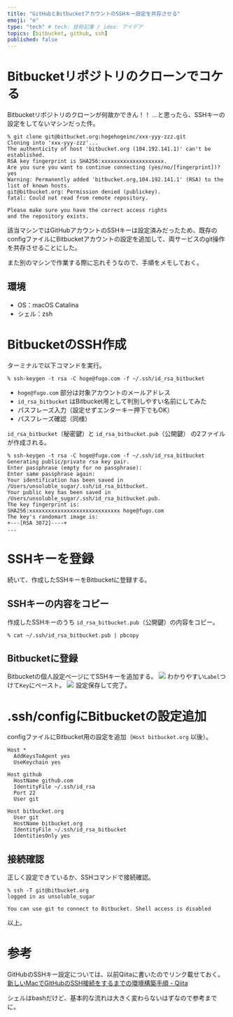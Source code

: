 ```yaml
---
title: "GitHubとBitbucketアカウントのSSHキー設定を共存させる"
emoji: "⚙"
type: "tech" # tech: 技術記事 / idea: アイデア
topics: [bitbucket, github, ssh]
published: false
---
```

# Bitbucketリポジトリのクローンでコケる
Bitbucketリポジトリのクローンが何故かできん！！
…と思ったら、SSHキーの設定をしてないマシンだった件。

```
% git clone git@bitbucket.org:hogehogeinc/xxx-yyy-zzz.git
Cloning into 'xxx-yyy-zzz'...
The authenticity of host 'bitbucket.org (104.192.141.1)' can't be established.
RSA key fingerprint is SHA256:xxxxxxxxxxxxxxxxxxxx.
Are you sure you want to continue connecting (yes/no/[fingerprint])? yes
Warning: Permanently added 'bitbucket.org,104.192.141.1' (RSA) to the list of known hosts.
git@bitbucket.org: Permission denied (publickey).
fatal: Could not read from remote repository.

Please make sure you have the correct access rights
and the repository exists.
```

該当マシンではGitHubアカウントのSSHキーは設定済みだったため、既存のconfigファイルにBitbucketアカウントの設定を追加して、両サービスのgit操作を共存させることにした。

また別のマシンで作業する際に忘れそうなので、手順をメモしておく。

## 環境
- OS：macOS Catalina
- シェル：zsh

# BitbucketのSSH作成
ターミナルで以下コマンドを実行。
```
% ssh-keygen -t rsa -C hoge@fugo.com -f ~/.ssh/id_rsa_bitbucket
```

- `hoge@fugo.com` 部分は対象アカウントのメールアドレス
- `id_rsa_bitbucket` はBitbucket用として判別しやすい名前にしてみた
- パスフレーズ入力（設定せずエンターキー押下でもOK）
- パスフレーズ確認（同様）

`id_rsa_bitbucket`（秘密鍵）と `id_rsa_bitbucket.pub`（公開鍵） の2ファイルが作成される。

```
% ssh-keygen -t rsa -C hoge@fugo.com -f ~/.ssh/id_rsa_bitbucket
Generating public/private rsa key pair.
Enter passphrase (empty for no passphrase): 
Enter same passphrase again: 
Your identification has been saved in /Users/unsoluble_sugar/.ssh/id_rsa_bitbucket.
Your public key has been saved in /Users/unsoluble_sugar/.ssh/id_rsa_bitbucket.pub.
The key fingerprint is:
SHA256:xxxxxxxxxxxxxxxxxxxxxxxxxxxxx hoge@fugo.com
The key's randomart image is:
+---[RSA 3072]----+
...
```

# SSHキーを登録
続いて、作成したSSHキーをBitbucketに登録する。
## SSHキーの内容をコピー
作成したSSHキーのうち `id_rsa_bitbucket.pub`（公開鍵）の内容をコピー。
```
% cat ~/.ssh/id_rsa_bitbucket.pub | pbcopy
```
## Bitbucketに登録
Bitbucketの個人設定ページにてSSHキーを追加する。
![](https://storage.googleapis.com/zenn-user-upload/fp5et3lbtuoivgu7ffy9ufi7ij2n)
わかりやすい`Label`つけて`Key`にペースト。
![](https://storage.googleapis.com/zenn-user-upload/m4uxc8iew7ygia9q4uaykg0jc6qj)
設定保存して完了。

# .ssh/configにBitbucketの設定追加
configファイルにBitbucket用の設定を追加（`Host bitbucket.org` 以後）。


```
Host *
  AddKeysToAgent yes
  UseKeychain yes

Host github
  HostName github.com
  IdentityFile ~/.ssh/id_rsa
  Port 22
  User git

Host bitbucket.org
  User git
  HostName bitbucket.org
  IdentityFile ~/.ssh/id_rsa_bitbucket
  IdentitiesOnly yes
```

## 接続確認
正しく設定できているか、SSHコマンドで接続確認。
```
% ssh -T git@bitbucket.org
logged in as unsoluble_sugar

You can use git to connect to Bitbucket. Shell access is disabled
```
以上。

# 参考
GitHubのSSHキー設定については、以前Qiitaに書いたのでリンク載せておく。
[新しいMacでGitHubのSSH接続をするまでの環境構築手順 - Qiita](https://qiita.com/unsoluble_sugar/items/14bea376d8e6fce82eb3)

シェルはbashだけど、基本的な流れは大きく変わらないはずなので参考までに。